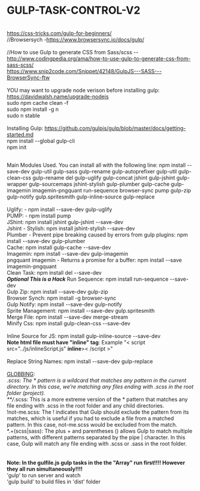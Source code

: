 # GULP-TASK-CONTROL-V2
<br>https://css-tricks.com/gulp-for-beginners/
<br>//Browsersych -https://www.browsersync.io/docs/gulp/
<br><br>//How to use Gulp to generate CSS from Sass/scss -- http://www.codingpedia.org/ama/how-to-use-gulp-to-generate-css-from-sass-scss/
<br>https://www.snip2code.com/Snippet/42148/GulpJS---SASS---BrowserSync-ftw
<br>
<br> YOU may want to upgrade node verison before installing gulp: https://davidwalsh.name/upgrade-nodejs
<br>sudo npm cache clean -f
<br>sudo npm install -g n
<br>sudo n stable
<br>
<br>Installing Gulp:
https://github.com/gulpjs/gulp/blob/master/docs/getting-started.md
<br>npm install --global gulp-cli
<br>npm init
<br>



<br>Main Modules Used. You can install all with the following line: npm install --save-dev gulp-util  gulp-sass gulp-rename  gulp-autoprefixer gulp-util gulp-clean-css gulp-rename del gulp-uglify gulp-concat jshint gulp-jshint gulp-wrapper gulp-sourcemaps jshint-stylish gulp-plumber gulp-cache gulp-imagemin imagemin-pngquant run-sequence browser-sync pump gulp-zip gulp-notify gulp.spritesmith gulp-inline-source gulp-replace
<br> 
<br>Uglify: - npm install --save-dev gulp-uglify
<br>PUMP: - npm install pump
<br>JShint: npm install jshint gulp-jshint --save-dev
<br>Jshint - Stylish: npm install jshint-stylish --save-dev
<br>Plumber - Prevent pipe breaking caused by errors from gulp plugins:  npm install --save-dev gulp-plumber
<br>Cache: npm install gulp-cache --save-dev
<br>Imagemin: npm install --save-dev gulp-imagemin
<br>pngquant imagemin - Returns a promise for a buffer: npm install --save imagemin-pngquant
<br>Clean Task: npm install del --save-dev
<br>***Optional This is a Hack*** Run Sequence: npm install run-sequence --save-dev
<br>Gulp Zip: npm install --save-dev gulp-zip
<br>Browser Synch:  npm install -g browser-sync
<br>Gulp Notify: npm install --save-dev gulp-notify
<br>Sprite Management: npm install --save-dev gulp.spritesmith
<br>Merge File: npm install --save-dev merge-stream
<br>Minify Css: npm install gulp-clean-css --save-dev
<br>
<br>Inline Source for JS: npm install gulp-inline-source --save-dev 
<br>****Note html file must have "inline" tag****: Example "< script src="../js/inlineScript.js" ****inline****>< /script >"
<br>
<br>Replace String Names: npm install --save-dev gulp-replace
<br>
<br><u>GLOBBING</u>:
<br>
*.scss: The * pattern is a wildcard that matches any pattern in the current directory. In this case, we’re matching any files ending with .scss in the root folder (project).
<br>
**/*.scss: This is a more extreme version of the * pattern that matches any file ending with .scss in the root folder and any child directories.
<br>
!not-me.scss: The ! indicates that Gulp should exclude the pattern from its matches, which is useful if you had to exclude a file from a matched pattern. In this case, not-me.scss would be excluded from the match.
<br>
*.+(scss|sass): The plus + and parentheses () allows Gulp to match multiple patterns, with different patterns separated by the pipe | character. In this case, Gulp will match any file ending with .scss or .sass in the root folder.
<br>
<br>
<br>****Note: In the gulfile.js gulp tasks in the the "Array" run first!!!! However they all run simultaneously!!!!****
<br> 'gulp' to run server and watch
<br> 'gulp build' to build files in 'dist' folder

